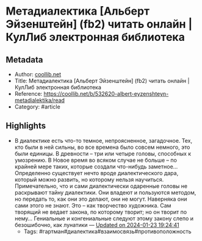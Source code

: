 # Метадиалектика [Альберт Эйзенштейн] (fb2) читать онлайн | КулЛиб электронная библиотека

## Metadata
- Author: [coollib.net]()
- Title: Метадиалектика [Альберт Эйзенштейн] (fb2) читать онлайн | КулЛиб электронная библиотека
- Reference: https://coollib.net/b/532620-albert-eyzenshteyn-metadialektika/read
- Category: #article

## Highlights
- В диалектике есть что-то темное, непроясненное, загадочное. Тех, кто были в ней сильны, во все времена было совсем немного, это были единицы. В древности – три или четыре головы, способных к умозрению. В Новое время во всяком случае не больше – по крайней мере таких, которые создали что-нибудь заметное… Определенно существует нечто вроде диалектического дара, который можно развить, но которому нельзя научиться. Примечательно, что и сами диалектически одаренные головы не раскрывают тайну диалектики. Они владеют и пользуются методом, но передать то, как они это делают, они не могут. Наверняка они сами этого не знают. Это – как творчество художника. Сам творящий не ведает закона, по которому творит; но он творит по нему… Гениальные и конгениальные следуют этому закону слепо и безошибочно, как лунатики — [Updated on 2024-01-23 19:24:41](https://hyp.is/6PzgxLoLEe6f2kePNhsJaQ/coollib.net/b/532620-albert-eyzenshteyn-metadialektika/read)
   - Tags: #гартман#диалектика#взаимосвязь#противоположность
